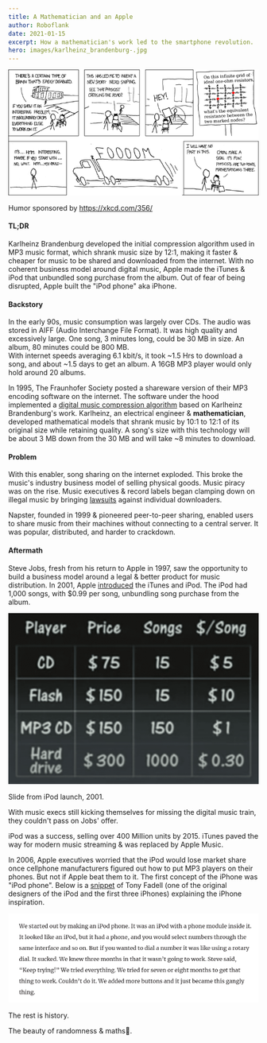 ```yaml
---
title: A Mathematician and an Apple
author: Roboflank
date: 2021-01-15
excerpt: How a mathematician's work led to the smartphone revolution.
hero: images/karlheinz_brandenburg-.jpg
---
```

<div className="Image__Medium">
  <img src="./images/nerd_sniping.png" alt="Nerd Sniping" />
</div>

Humor sponsored by <a href="https://xkcd.com/356/">https://xkcd.com/356/</a>

#### TL;DR
Karlheinz Brandenburg developed the initial compression algorithm used in MP3 music format, which shrank music size by 12:1, making it faster & cheaper for music to be shared and downloaded from the internet. With no coherent business model around digital music, Apple made the iTunes & iPod that unbundled song purchase from the album. Out of fear of being disrupted, Apple built the "iPod phone" aka iPhone.

#### Backstory

In the early 90s, music consumption was largely over CDs. The audio was stored in AIFF (Audio Interchange File Format). It was high quality and excessively large. One song, 3 minutes long, could be 30 MB in size. An album, 80 minutes could be 800 MB.  
With internet speeds averaging 6.1 kbit/s, it took ~1.5 Hrs to download a song, and about ~1.5 days to get an album. A 16GB MP3 player would only hold around 20 albums.

In 1995, The Fraunhofer Society posted a shareware version of their MP3 encoding software on the internet. The software under the hood implemented a [digital music compression algorithm](https://youtu.be/KGZ0een8vSE) based on Karlheinz Brandenburg's work. Karlheinz, an electrical engineer & **mathematician**, developed mathematical models that shrank music by 10:1 to 12:1 of its original size while retaining quality. A song's size with this technology will be about 3 MB down from the 30 MB and will take ~8 minutes to download.

#### Problem

With this enabler, song sharing on the internet exploded. This broke the music's industry business model of selling physical goods. Music piracy was on the rise. Music executives & record labels began clamping down on illegal music by bringing [lawsuits](https://www.wsj.com/articles/SB1043272052918464944) against individual downloaders.

Napster, founded in 1999 & pioneered peer-to-peer sharing, enabled users to share music from their machines without connecting to a central server. It was popular, distributed, and harder to crackdown.

#### Aftermath

Steve Jobs, fresh from his return to Apple in 1997, saw the opportunity to build a business model around a legal & better product for music distribution. In 2001, Apple [introduced](https://youtu.be/kN0SVBCJqLs) the iTunes and iPod. The iPod had 1,000 songs, with $0.99 per song, unbundling song purchase from the album.

<div className="Image__Small">
  <img src="./images/players_ipod_comparison.png" alt="iPod comparison with mp3 players" />
</div>

 Slide from iPod launch, 2001.

With music execs still kicking themselves for missing the digital music train, they couldn't pass on Jobs' offer. 

iPod was a success, selling over 400 Million units by 2015. iTunes paved the way for modern music streaming & was replaced by Apple Music.

In 2006, Apple executives worried that the iPod would lose market share once cellphone manufacturers figured out how to put MP3 players on their phones. But not if Apple beat them to it. The first concept of the iPhone was "iPod phone". Below is a [snippet](https://venturebeat.com/2016/02/28/how-the-father-of-the-ipod-iphone-and-nest-became-a-tech-visionary/) of Tony Fadell (one of the original designers of the iPod and the first three iPhones) explaining the iPhone inspiration.

<div className="Image__Medium">
  <img src="./images/ipod_phone_interview.png" alt="Tony Fadell snippet" />
</div>

The rest is history. 

The beauty of randomness & maths🌹.
